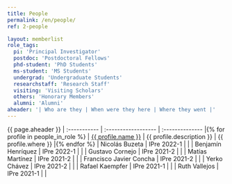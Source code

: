 ```yaml
---
title: People
permalink: /en/people/
ref: 2-people

layout: memberlist
role_tags:
  pi: 'Principal Investigator'
  postdoc: 'Postdoctoral Fellows'
  phd-student: 'PhD Students'
  ms-student: 'MS Students'
  undergrad: 'Undergraduate Students'
  researchstaff: 'Research Staff'
  visiting: 'Visiting Scholars'
  others: 'Honorary Members'
  alumni: 'Alumni'
aheader: '| Who are they | When were they here | Where they went |'
---
```

{{ page.aheader }}
| :----------- | :------------------ | :-------------- |{% for profile in people_in_role %}
| <a class="name" href="{{ site.baseurl }}{{ profile.url }}">{{ profile.name }}</a> | {{ profile.description }} | {{ profile.where }} |{% endfor %}
| Nicolás Buzeta          | IPre 2022-1 | |
| Benjamín Henríquez      | IPre 2022-1 | |
| Gustavo Cornejo         | IPre 2021-2 | |
| Matías Martínez         | IPre 2021-2 | |
| Francisco Javier Concha | IPre 2021-2 | |
| Yerko Chávez            | IPre 2021-2 | |
| Rafael Kaempfer         | IPre 2021-1 | |
| Ruth Vallejos           | IPre 2021-1 | |

